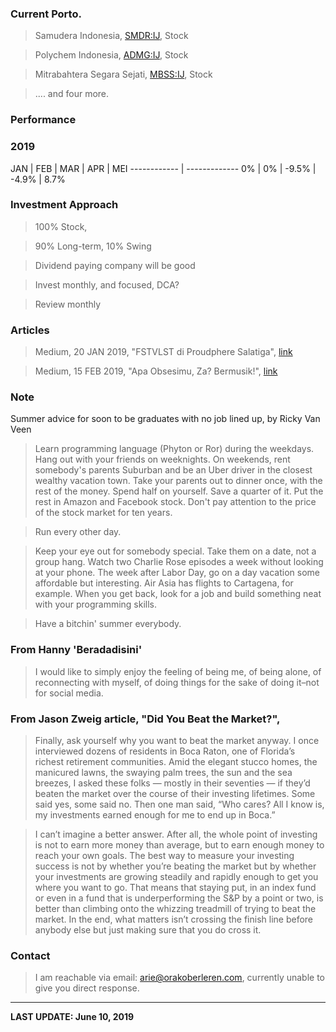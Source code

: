 ### Current Porto.

>Samudera Indonesia, [SMDR:IJ](https://www.bloomberg.com/quote/SMDR:IJ), Stock

>Polychem Indonesia, [ADMG:IJ](https://www.bloomberg.com/quote/ADMG:IJ), Stock

>Mitrabahtera Segara Sejati, [MBSS:IJ](https://www.bloomberg.com/quote/MBSS:IJ), Stock

>.... and four more.

### Performance

### 2019

JAN | FEB | MAR | APR | MEI 
------------ | -------------
0% | 0% | -9.5% | -4.9% | 8.7% 


### Investment Approach

>100% Stock,

>90% Long-term, 10% Swing

>Dividend paying company will be good

>Invest monthly, and focused, DCA?

>Review monthly

### Articles

>Medium, 20 JAN 2019, "FSTVLST di Proudphere Salatiga", [link](https://medium.com/@orakoberleren/fstvlst-di-proudphere-salatiga-78256295d60c)

>Medium, 15 FEB 2019, "Apa Obsesimu, Za? Bermusik!", [link](https://medium.com/@orakoberleren/apa-obsesimu-za-bermusik-e42c997f77f9)

### Note
Summer advice for soon to be graduates with no job lined up, by Ricky Van Veen
>Learn programming language (Phyton or Ror) during the weekdays. Hang out with your friends on weeknights. On weekends, rent somebody's parents Suburban and be an Uber driver in the closest wealthy vacation town. Take your parents out to dinner once, with the rest of the money. Spend half on yourself. Save a quarter of it. Put the rest in Amazon and Facebook stock. Don't pay attention to the price of the stock market for ten years.

>Run every other day.

>Keep your eye out for somebody special. Take them on a date, not a group hang. Watch two Charlie Rose episodes a week without looking at your phone. The week after Labor Day, go on a day vacation some affordable but interesting. Air Asia has flights to Cartagena, for example. When you get back, look for a job and build something neat with your programming skills.

>Have a bitchin' summer everybody.

### From Hanny 'Beradadisini'

>I would like to simply enjoy the feeling of being me, of being alone, of reconnecting with myself, of doing things for the sake of doing it–not for social media.

### From Jason Zweig article, "Did You Beat the Market?",

>Finally, ask yourself why you want to beat the market anyway. I once interviewed dozens of residents in Boca Raton, one of Florida’s richest retirement communities. Amid the elegant stucco homes, the manicured lawns, the swaying palm trees, the sun and the sea breezes, I asked these folks — mostly in their seventies — if they’d beaten the market over the course of their investing lifetimes. Some said yes, some said no. Then one man said, “Who cares? All I know is, my investments earned enough for me to end up in Boca.”

>I can’t imagine a better answer. After all, the whole point of investing is not to earn more money than average, but to earn enough money to reach your own goals. The best way to measure your investing success is not by whether you’re beating the market but by whether your investments are growing steadily and rapidly enough to get you where you want to go. That means that staying put, in an index fund or even in a fund that is underperforming the S&P by a point or two, is better than climbing onto the whizzing treadmill of trying to beat the market. In the end, what matters isn’t crossing the finish line before anybody else but just making sure that you do cross it.

### Contact

>I am reachable via email: [arie@orakoberleren.com](mailto:arie@orakoberleren.com), currently unable to give you direct response.

---

**LAST UPDATE: June 10, 2019**




